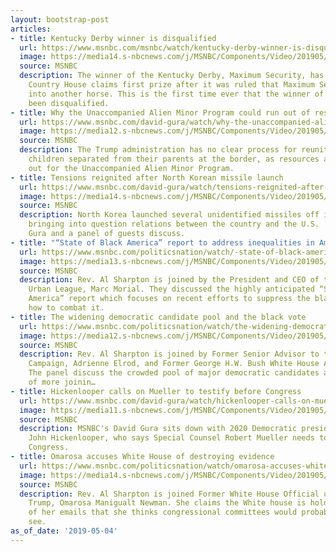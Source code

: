 ```yaml
---
layout: bootstrap-post
articles:
- title: Kentucky Derby winner is disqualified
  url: https://www.msnbc.com/msnbc/watch/kentucky-derby-winner-is-disqualified-58873413982
  image: https://media14.s-nbcnews.com/j/MSNBC/Components/Video/201905/n_msnbc_Kentuckyderby_190504_1920x1080.nbcnews-fp-1200-630.jpg
  source: MSNBC
  description: The winner of the Kentucky Derby, Maximum Security, has been disqualified.
    Country House claims first prize after it was ruled that Maximum Security bumped
    into another horse. This is the first time ever that the winner of the derby has
    been disqualified.
- title: Why the Unaccompanied Alien Minor Program could run out of resources soon
  url: https://www.msnbc.com/david-gura/watch/why-the-unaccompanied-alien-minor-program-could-run-out-of-resources-soon-58874437703
  image: https://media12.s-nbcnews.com/j/MSNBC/Components/Video/201905/n_gura_border_190504_1920x1080.nbcnews-fp-1200-630.jpg
  source: MSNBC
  description: The Trump administration has no clear process for reuniting migrant
    children separated from their parents at the border, as resources are running
    out for the Unaccompanied Alien Minor Program.
- title: Tensions reignited after North Korean missile launch
  url: https://www.msnbc.com/david-gura/watch/tensions-reignited-after-north-korean-missile-launch-58874437649
  image: https://media14.s-nbcnews.com/j/MSNBC/Components/Video/201905/n_gura_nkorea_190504_1920x1080.nbcnews-fp-1200-630.jpg
  source: MSNBC
  description: North Korea launched several unidentified missiles off its East Coast,
    bringing into question relations between the country and the U.S.   MSNBC's David
    Gura and a panel of guests discuss.
- title: "“State of Black America” report to address inequalities in America"
  url: https://www.msnbc.com/politicsnation/watch/-state-of-black-america-report-to-address-inequalities-in-america-58873413613
  image: https://media13.s-nbcnews.com/j/MSNBC/Components/Video/201905/n_sharp_black_050419_1920x1080.nbcnews-fp-1200-630.jpg
  source: MSNBC
  description: Rev. Al Sharpton is joined by the President and CEO of the National
    Urban League, Marc Morial. They discussed the highly anticipated “State of Black
    America” report which focuses on recent efforts to suppress the black vote and
    how to combat it.
- title: The widening democratic candidate pool and the black vote
  url: https://www.msnbc.com/politicsnation/watch/the-widening-democratic-candidate-pool-and-the-black-vote-58873925726
  image: https://media12.s-nbcnews.com/j/MSNBC/Components/Video/201905/n_sharp_2020_050419_1920x1080.nbcnews-fp-1200-630.jpg
  source: MSNBC
  description: Rev. Al Sharpton is joined by Former Senior Advisor to the Hilary Clinton
    Campaign, Adrienne Elrod, and Former George H.W. Bush White House Aide, Joe Watkins.
    The panel discuss the crowded pool of major democratic candidates and the possibility
    of more joinin…
- title: Hickenlooper calls on Mueller to testify before Congress
  url: https://www.msnbc.com/david-gura/watch/hickenlooper-calls-on-mueller-to-testify-before-congress-58873413587
  image: https://media11.s-nbcnews.com/j/MSNBC/Components/Video/201905/n_gura_hickenlooper2_190504_1920x1080.nbcnews-fp-1200-630.jpg
  source: MSNBC
  description: MSNBC's David Gura sits down with 2020 Democratic presidential hopeful
    John Hickenlooper, who says Special Counsel Robert Mueller needs to testify before
    Congress.
- title: Omarosa accuses White House of destroying evidence
  url: https://www.msnbc.com/politicsnation/watch/omarosa-accuses-white-house-of-destroying-evidence-58873925713
  image: https://media14.s-nbcnews.com/j/MSNBC/Components/Video/201905/n_sharp_omarosa_050419_1920x1080.nbcnews-fp-1200-630.jpg
  source: MSNBC
  description: Rev. Al Sharpton is joined Former White House Official under President
    Trump, Omarosa Manigualt Newman. She claims the White house is holding on to boxes
    of her emails that she thinks congressional committees would probably like to
    see.
as_of_date: '2019-05-04'
---
```


